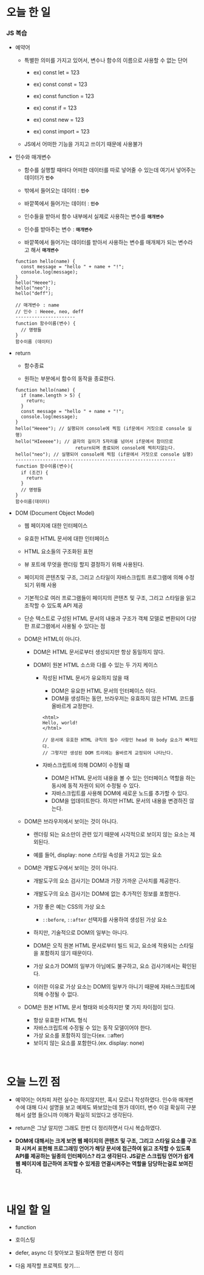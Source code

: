 # 오늘 한 일

### JS 복습

- 예약어

  - 특별한 의미를 가지고 있어서, 변수나 함수의 이름으로 사용할 수 없는 단어

    - ex) const let = 123

    - ex) const const = 123

    - ex) const function = 123

    - ex) const if = 123

    - ex) const new = 123

    - ex) const import = 123

  - JS에서 어떠한 기능을 가지고 쓰이기 때문에 사용불가

- 인수와 매개변수

  - 함수를 실행할 때마다 어떠한 데이터를 따로 넣어줄 수 있는데 여기서 넣어주는 데이터가 **`인수`**

  - 밖에서 들어오는 데이터 : **`인수`**

  - 바깥쪽에서 들어가는 데이터 : **`인수`**

  - 인수들을 받아서 함수 내부에서 실제로 사용하는 변수를 **`매개변수`**

  - 인수를 받아주는 변수 : **`매개변수`**

  - 바깥쪽에서 들어가는 데이터를 받아서 사용하는 변수를 매개체가 되는 변수라고 해서 **`매개변수`**

  ```
  function hello(name) {
    const message = "hello " + name + "!";
    console.log(message);
  }
  hello("Heeee");
  hello("neo");
  hello("deff");

  // 매개변수 : name
  // 인수 : Heeee, neo, deff
  ----------------------
  function 함수이름(변수) {
    // 명령들
  }
  함수이름 (데이터)
  ```

- return

  - 함수종료

  - 원하는 부분에서 함수의 동작을 종료한다.

  ```
  function hello(name) {
    if (name.length > 5) {
      return;
    }
    const message = "hello " + name + "!";
    console.log(message);
  }
  hello("Heeee"); // 실행되어 console에 찍힘 (if문에서 거짓으로 console 실행)
  hello("HIeeeee"); // 글자의 길이가 5자리를 넘어서 if문에서 참이므로
                        return되며 종료되어 console에 찍히지않는다.
  hello("neo"); // 실행되어 console에 찍힘 (if문에서 거짓으로 console 실행)
  -----------------------------------------------------------
  function 함수이름(변수){
    if (조건) {
      return
    }
    // 명령들
  }
  함수이름(데이터)
  ```

- DOM (Document Object Model)

  - 웹 페이지에 대한 인터페이스

  - 유효한 HTML 문서에 대한 인터페이스

  - HTML 요소들의 구조화된 표현

  - 뷰 포트에 무엇을 랜더링 할지 결정하기 위해 사용된다.

  - 페이지의 콘텐츠및 구조, 그리고 스타일이 자바스크립트 프로그램에 의해 수정되기 위해 사용

  - 기본적으로 여러 프로그램들이 페이지의 콘텐츠 및 구조, 그리고 스타일을 읽고 조작할 수 있도록 API 제공

  - 단순 텍스트로 구성된 HTML 문서의 내용과 구조가 객체 모델로 변환되어 다양한 프로그램에서 사용될 수 있다는 점

  - DOM은 HTML이 아니다.

    - DOM은 HTML 문서로부터 생성되지만 항상 동일하지 않다.
    - DOM이 원본 HTML 소스와 다를 수 있는 두 가지 케이스

      - 작성된 HTML 문서가 유요하지 않을 때

        - DOM은 유요한 HTML 문서의 인터페이스 이다.
        - DOM을 생성하는 동안, 브라우저는 유효하지 않은 HTML 코드를 올바르게 교정한다.

        ```
        <html>
        Hello, world!
        </html>

        // 문서에 유효한 HTML 규칙의 필수 사항인 head 와 body 요소가 빠져있다.
        // 그렇지만 생성된 DOM 트리에는 올바르게 교정되어 나타난다.
        ```

      - 자바스크립트에 의해 DOM이 수정될 떄
        - DOM은 HTML 문서의 내용을 볼 수 있는 인터페이스 역할을 하는 동시에 동적 자원이 되어 수정될 수 있다.
        - 자바스크립트를 사용해 DOM에 새로운 노드를 추가할 수 있다.
        - DOM을 업데이트한다. 하지만 HTML 문서의 내용을 변경하진 않는다.

  - DOM은 브라우저에서 보이는 것이 아니다.

    - 렌더링 되는 요소만이 관련 있기 때문에 시각적으로 보이지 않는 요소는 제외된다.

    - 예를 들어, display: none 스타일 속성을 가지고 있는 요소

  - DOM은 개발도구에서 보이는 것이 아니다.

    - 개발도구의 요소 검사기는 DOM과 가장 가까운 근사치를 제공한다.
    - 개발도구의 요소 검사기는 DOM에 없는 추가적인 정보를 포함한다.
    - 가장 좋은 예는 CSS의 가상 요소
      - `::before`, `::after` 선택자를 사용하여 생성된 가상 요소
    - 하지만, 기술적으로 DOM의 일부는 아니다.
    - DOM은 오직 원본 HTML 문서로부터 빌드 되고, 요소에 적용되는 스타일을 포함하지 않기 때문이다.
    - 가상 요소가 DOM의 일부가 아님에도 불구하고, 요소 검사기에서는 확인된다.

    - 이러한 이유로 가상 요소는 DOM의 일부가 아니기 때문에 자바스크립트에 의해 수정될 수 없다.

  - DOM은 원본 HTML 문서 형태와 비슷하지만 몇 가지 차이점이 있다.

    - 항상 유효한 HTML 형식
    - 자바스크립트에 수정될 수 있는 동작 모델이어야 한다.
    - 가상 요소를 포함하지 않는다(ex. ::after)
    - 보이지 않는 요소를 포함한다.(ex. display: none)

<br />

# 오늘 느낀 점

- 예약어는 어차피 저런 실수는 하지않지만, 혹시 모르니 작성하였다. 인수와 매개변수에 대해 다시 설명을 보고 예제도 봐보았는데 뭔가 데이터, 변수 이걸 확실히 구분해서 설명 들으니까 이해가 확실히 되었다고 생각된다.

- return은 그냥 알지만 그래도 한번 더 정리하면서 다시 복습하였다.

- **DOM에 대해서는 크게 보면 웹 페이지의 콘텐츠 및 구조, 그리고 스타일 요소를 구조화 시켜서 표현해 프로그래밍 언어가 해당 문서에 접근하여 읽고 조작할 수 있도록 API를 제공하는 일종의 인터페이스? 라고 생각된다. JS같은 스크립팅 언어가 쉽게 웹 페이지에 접근하여 조작할 수 있게끔 연결시켜주는 역할을 담당하는걸로 보여진다.**

<br />

# 내일 할 일

- function

- 호이스팅

- defer, async 더 찾아보고 필요하면 한번 더 정리

- 다음 제작할 프로젝트 찾기....
